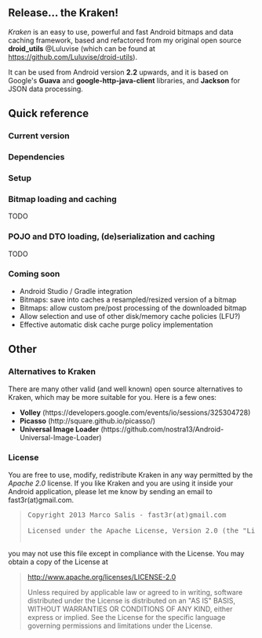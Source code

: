 ## Release... the Kraken!

*Kraken* is an easy to use, powerful and fast Android bitmaps and data caching framework, based and refactored from my original open source <b>droid_utils</b> @Luluvise (which can be found at https://github.com/Luluvise/droid-utils).

It can be used from Android version **2.2** upwards, and it is based on Google's **Guava** and **google-http-java-client** libraries, and **Jackson** for JSON data processing.

## Quick reference

### Current version

### Dependencies


### Setup

### Bitmap loading and caching
TODO

### POJO and DTO loading, (de)serialization and caching
TODO

### Coming soon
* Android Studio / Gradle integration
* Bitmaps: save into caches a resampled/resized version of a bitmap
* Bitmaps: allow custom pre/post processing of the downloaded bitmap
* Allow selection and use of other disk/memory cache policies (LFU?)
* Effective automatic disk cache purge policy implementation


## Other

### Alternatives to Kraken
<p>There are many other valid (and well known) open source alternatives to Kraken, which may be more suitable for you. Here is a few ones:
<ul>
<li><b>Volley</b> (https://developers.google.com/events/io/sessions/325304728)</li>
<li><b>Picasso</b> (http://square.github.io/picasso/)</li>
<li><b>Universal Image Loader</b> (https://github.com/nostra13/Android-Universal-Image-Loader)</li>
</ul>
</p>

### License
You are free to use, modify, redistribute Kraken in any way permitted by the <i>Apache 2.0</i> license. If you like Kraken and you are using it inside your Android application, please let me know by sending an email to fast3r(at)gmail.com.

> <pre>
> Copyright 2013 Marco Salis - fast3r(at)gmail.com
>
> Licensed under the Apache License, Version 2.0 (the "License");
you may not use this file except in compliance with the License.
You may obtain a copy of the License at
>
>    http://www.apache.org/licenses/LICENSE-2.0
>
> Unless required by applicable law or agreed to in writing, software
distributed under the License is distributed on an "AS IS" BASIS,
WITHOUT WARRANTIES OR CONDITIONS OF ANY KIND, either express or implied.
See the License for the specific language governing permissions and
limitations under the License.
</pre>
